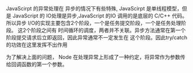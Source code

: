 JavaScirpt 的异常处理在 异步的情况下有些特殊, JavaScirpt 是单线程模型，但是 JavaScript 的 IO处理是异步,JavaScript
的IO 调用的是底层的 C/C++ 代码。 所以异步 I/O的实现主要包含2个阶段，一个是任务提交阶段，一个是任务处理阶段。
这2个阶段之间有 时间循环的调度，两者并不关联。异步方法通常在第一个阶段提交请求后立即返回，因此异常通常不一定发生在
这个阶段。因此try/catch 的功效在这里发挥不出作用

为了解决上面的问题， Node 在处理异常上形成了一种约定，将异常作为参数传给回调函数的第一个参数。

